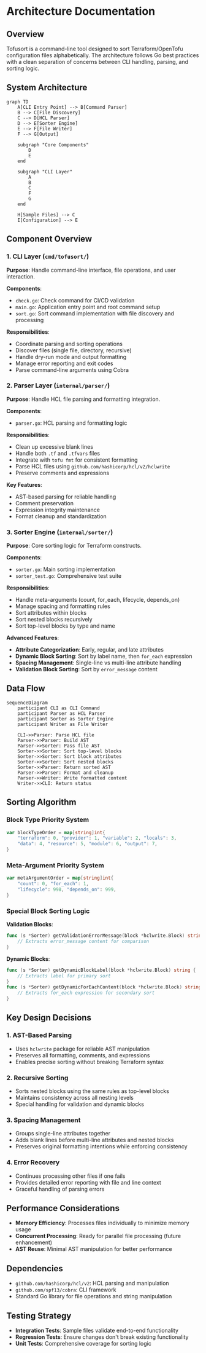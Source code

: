 # Architecture Documentation

## Overview

Tofusort is a command-line tool designed to sort Terraform/OpenTofu configuration files alphabetically. The architecture follows Go best practices with a clean separation of concerns between CLI handling, parsing, and sorting logic.

## System Architecture

```mermaid
graph TD
    A[CLI Entry Point] --> B[Command Parser]
    B --> C[File Discovery]
    C --> D[HCL Parser]
    D --> E[Sorter Engine]
    E --> F[File Writer]
    F --> G[Output]
    
    subgraph "Core Components"
        D
        E
    end
    
    subgraph "CLI Layer"
        A
        B
        C
        F
        G
    end
    
    H[Sample Files] --> C
    I[Configuration] --> E
```

## Component Overview

### 1. CLI Layer (`cmd/tofusort/`)

**Purpose**: Handle command-line interface, file operations, and user interaction.

**Components**:
- `check.go`: Check command for CI/CD validation
- `main.go`: Application entry point and root command setup
- `sort.go`: Sort command implementation with file discovery and processing

**Responsibilities**:
- Coordinate parsing and sorting operations
- Discover files (single file, directory, recursive)
- Handle dry-run mode and output formatting
- Manage error reporting and exit codes
- Parse command-line arguments using Cobra

### 2. Parser Layer (`internal/parser/`)

**Purpose**: Handle HCL file parsing and formatting integration.

**Components**:
- `parser.go`: HCL parsing and formatting logic

**Responsibilities**:
- Clean up excessive blank lines
- Handle both `.tf` and `.tfvars` files
- Integrate with `tofu fmt` for consistent formatting
- Parse HCL files using `github.com/hashicorp/hcl/v2/hclwrite`
- Preserve comments and expressions

**Key Features**:
- AST-based parsing for reliable handling
- Comment preservation
- Expression integrity maintenance
- Format cleanup and standardization

### 3. Sorter Engine (`internal/sorter/`)

**Purpose**: Core sorting logic for Terraform constructs.

**Components**:
- `sorter.go`: Main sorting implementation
- `sorter_test.go`: Comprehensive test suite

**Responsibilities**:
- Handle meta-arguments (count, for_each, lifecycle, depends_on)
- Manage spacing and formatting rules
- Sort attributes within blocks
- Sort nested blocks recursively
- Sort top-level blocks by type and name

**Advanced Features**:
- **Attribute Categorization**: Early, regular, and late attributes
- **Dynamic Block Sorting**: Sort by label name, then `for_each` expression
- **Spacing Management**: Single-line vs multi-line attribute handling
- **Validation Block Sorting**: Sort by `error_message` content

## Data Flow

```mermaid
sequenceDiagram
    participant CLI as CLI Command
    participant Parser as HCL Parser
    participant Sorter as Sorter Engine
    participant Writer as File Writer
    
    CLI->>Parser: Parse HCL file
    Parser->>Parser: Build AST
    Parser->>Sorter: Pass file AST
    Sorter->>Sorter: Sort top-level blocks
    Sorter->>Sorter: Sort block attributes
    Sorter->>Sorter: Sort nested blocks
    Sorter->>Parser: Return sorted AST
    Parser->>Parser: Format and cleanup
    Parser->>Writer: Write formatted content
    Writer->>CLI: Return status
```

## Sorting Algorithm

### Block Type Priority System
```go
var blockTypeOrder = map[string]int{
    "terraform": 0, "provider": 1, "variable": 2, "locals": 3,
    "data": 4, "resource": 5, "module": 6, "output": 7,
}
```

### Meta-Argument Priority System
```go
var metaArgumentOrder = map[string]int{
    "count": 0, "for_each": 1,
    "lifecycle": 998, "depends_on": 999,
}
```

### Special Block Sorting Logic

**Validation Blocks**:
```go
func (s *Sorter) getValidationErrorMessage(block *hclwrite.Block) string {
    // Extracts error_message content for comparison
}
```

**Dynamic Blocks**:
```go
func (s *Sorter) getDynamicBlockLabel(block *hclwrite.Block) string {
    // Extracts label for primary sort
}
func (s *Sorter) getDynamicForEachContent(block *hclwrite.Block) string {
    // Extracts for_each expression for secondary sort  
}
```

## Key Design Decisions

### 1. AST-Based Parsing
- Uses `hclwrite` package for reliable AST manipulation
- Preserves all formatting, comments, and expressions
- Enables precise sorting without breaking Terraform syntax

### 2. Recursive Sorting
- Sorts nested blocks using the same rules as top-level blocks
- Maintains consistency across all nesting levels
- Special handling for validation and dynamic blocks

### 3. Spacing Management
- Groups single-line attributes together
- Adds blank lines before multi-line attributes and nested blocks
- Preserves original formatting intentions while enforcing consistency

### 4. Error Recovery
- Continues processing other files if one fails
- Provides detailed error reporting with file and line context
- Graceful handling of parsing errors

## Performance Considerations

- **Memory Efficiency**: Processes files individually to minimize memory usage
- **Concurrent Processing**: Ready for parallel file processing (future enhancement)
- **AST Reuse**: Minimal AST manipulation for better performance

## Dependencies

- `github.com/hashicorp/hcl/v2`: HCL parsing and manipulation
- `github.com/spf13/cobra`: CLI framework
- Standard Go library for file operations and string manipulation

## Testing Strategy

- **Integration Tests**: Sample files validate end-to-end functionality
- **Regression Tests**: Ensure changes don't break existing functionality
- **Unit Tests**: Comprehensive coverage for sorting logic
